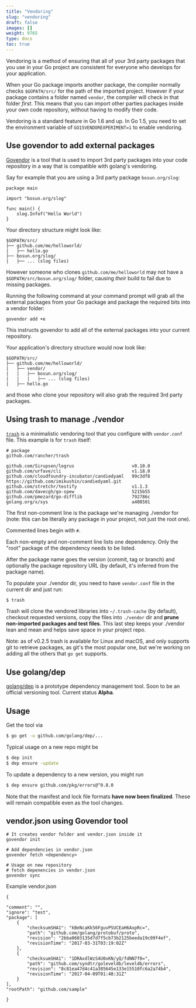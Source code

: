 ```yaml
---
title: "Vendoring"
slug: "vendoring"
draft: false
images: []
weight: 9765
type: docs
toc: true
---
```


Vendoring is a method of ensuring that all of your 3rd party packages that you use in your Go project are consistent for everyone who develops for your application.

When your Go package imports another package, the compiler normally checks `$GOPATH/src/` for the path of the imported project. However if your package contains a folder named `vendor`, the compiler will check in that folder *first*. This means that you can import other parties packages inside your own code repository, without having to modify their code.

Vendoring is a standard feature in Go 1.6 and up. In Go 1.5, you need to set the environment variable of `GO15VENDOREXPERIMENT=1` to enable vendoring.

## Use govendor to add external packages
[Govendor][1] is a tool that is used to import 3rd party packages into your code repository in a way that is compatible with golang's vendoring. 

Say for example that you are using a 3rd party package `bosun.org/slog`:

    package main
    
    import "bosun.org/slog"
    
    func main() {
        slog.Infof("Hello World")
    }


Your directory structure might look like:

    $GOPATH/src/
    ├── github.com/me/helloworld/
    |   ├── hello.go 
    ├── bosun.org/slog/
    |   ├── ... (slog files)

However someone who clones `github.com/me/helloworld` may not have a `$GOPATH/src/bosun.org/slog/` folder, causing _their_ build to fail due to missing packages.

Running the following command at your command prompt will grab all the external packages from your Go package and package the required bits into a vendor folder:

    govendor add +e

This instructs govendor to add all of the external packages into your current repository.

Your application's directory structure would now look like:

    $GOPATH/src/
    ├── github.com/me/helloworld/
    |   ├── vendor/
    |   |   ├── bosun.org/slog/
    |   |   |   ├── ... (slog files)
    |   ├── hello.go 

and those who clone your repository will also grab the required 3rd party packages.

  [1]: https://github.com/kardianos/govendor

## Using trash to manage ./vendor
[`trash`](https://github.com/rancher/trash) is a minimalistic vendoring tool that you configure with `vendor.conf` file. This example is for `trash` itself:

```
# package
github.com/rancher/trash

github.com/Sirupsen/logrus                      v0.10.0
github.com/urfave/cli                           v1.18.0
github.com/cloudfoundry-incubator/candiedyaml   99c3df8  https://github.com/imikushin/candiedyaml.git
github.com/stretchr/testify                     v1.1.3
github.com/davecgh/go-spew                      5215b55
github.com/pmezard/go-difflib                   792786c
golang.org/x/sys                                a408501
```

The first non-comment line is the package we're managing ./vendor for (note: this can be literally any package in your project, not just the root one).

Commented lines begin with `#`.

Each non-empty and non-comment line lists one dependency. Only the "root" package of the dependency needs to be listed.

After the package name goes the version (commit, tag or branch) and optionally the package repository URL (by default, it's inferred from the package name).

To populate your ./vendor dir, you need to have `vendor.conf` file in the current dir and just run:

```bash
$ trash
```

Trash will clone the vendored libraries into `~/.trash-cache` (by default), checkout requested versions, copy the files into `./vendor` dir and **prune non-imported packages and test files**. This last step keeps your ./vendor lean and mean and helps save space in your project repo.

Note: as of v0.2.5 trash is available for Linux and macOS, and only supports git to retrieve packages, as git's the most popular one, but we're working on adding all the others that `go get` supports.

## Use golang/dep
[golang/dep](https://github.com/golang/dep) is a prototype dependency management tool. Soon to be an official versioning tool. Current status **Alpha**.

## Usage
Get the tool via
```sh
$ go get -u github.com/golang/dep/...
```
Typical usage on a new repo might be
```sh
$ dep init
$ dep ensure -update
```
To update a dependency to a new version, you might run
```sh
$ dep ensure github.com/pkg/errors@^0.8.0
```
Note that the manifest and lock file formats **have now been finalized**. These will remain compatible even as the tool changes.

## vendor.json using Govendor tool
  
    # It creates vendor folder and vendor.json inside it
    govendor init

    # Add dependencies in vendor.json
    govendor fetch <dependency>

    # Usage on new repository
    # fetch depenencies in vendor.json
    govendor sync


Example vendor.json

    {

    "comment": "",
    "ignore": "test",
    "package": [
        {
            "checksumSHA1": "kBeNcaKk56FguvPSUCEaH6AxpRc=",
            "path": "github.com/golang/protobuf/proto",
            "revision": "2bba0603135d7d7f5cb73b2125beeda19c09f4ef",
            "revisionTime": "2017-03-31T03:19:02Z"
        },
        {
            "checksumSHA1": "1DRAxdlWzS4U0xKN/yQ/fdNN7f0=",
            "path": "github.com/syndtr/goleveldb/leveldb/errors",
            "revision": "8c81ea47d4c41a385645e133e15510fc6a2a74b4",
            "revisionTime": "2017-04-09T01:48:31Z"
        }
    ],
    "rootPath": "github.com/sample"

    }


